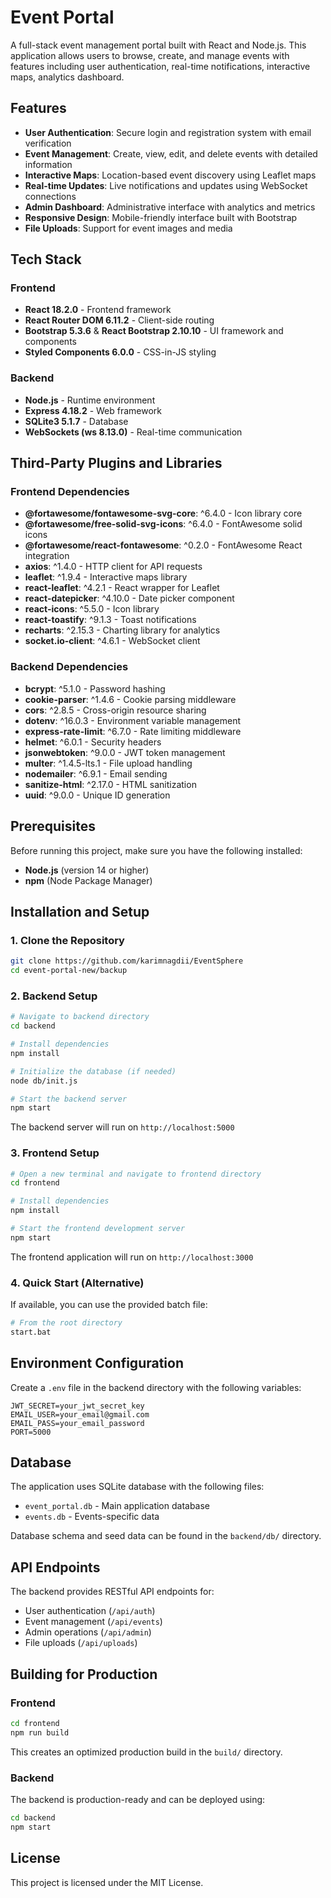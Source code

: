 # Event Portal

A full-stack event management portal built with React and Node.js. This application allows users to browse, create, and manage events with features including user authentication, real-time notifications, interactive maps, analytics dashboard.

## Features

- **User Authentication**: Secure login and registration system with email verification
- **Event Management**: Create, view, edit, and delete events with detailed information
- **Interactive Maps**: Location-based event discovery using Leaflet maps
- **Real-time Updates**: Live notifications and updates using WebSocket connections
- **Admin Dashboard**: Administrative interface with analytics and metrics
- **Responsive Design**: Mobile-friendly interface built with Bootstrap
- **File Uploads**: Support for event images and media

## Tech Stack

### Frontend
- **React 18.2.0** - Frontend framework
- **React Router DOM 6.11.2** - Client-side routing
- **Bootstrap 5.3.6** & **React Bootstrap 2.10.10** - UI framework and components
- **Styled Components 6.0.0** - CSS-in-JS styling

### Backend
- **Node.js** - Runtime environment
- **Express 4.18.2** - Web framework
- **SQLite3 5.1.7** - Database
- **WebSockets (ws 8.13.0)** - Real-time communication

## Third-Party Plugins and Libraries

### Frontend Dependencies
- **@fortawesome/fontawesome-svg-core**: ^6.4.0 - Icon library core
- **@fortawesome/free-solid-svg-icons**: ^6.4.0 - FontAwesome solid icons
- **@fortawesome/react-fontawesome**: ^0.2.0 - FontAwesome React integration
- **axios**: ^1.4.0 - HTTP client for API requests
- **leaflet**: ^1.9.4 - Interactive maps library
- **react-leaflet**: ^4.2.1 - React wrapper for Leaflet
- **react-datepicker**: ^4.10.0 - Date picker component
- **react-icons**: ^5.5.0 - Icon library
- **react-toastify**: ^9.1.3 - Toast notifications
- **recharts**: ^2.15.3 - Charting library for analytics
- **socket.io-client**: ^4.6.1 - WebSocket client

### Backend Dependencies
- **bcrypt**: ^5.1.0 - Password hashing
- **cookie-parser**: ^1.4.6 - Cookie parsing middleware
- **cors**: ^2.8.5 - Cross-origin resource sharing
- **dotenv**: ^16.0.3 - Environment variable management
- **express-rate-limit**: ^6.7.0 - Rate limiting middleware
- **helmet**: ^6.0.1 - Security headers
- **jsonwebtoken**: ^9.0.0 - JWT token management
- **multer**: ^1.4.5-lts.1 - File upload handling
- **nodemailer**: ^6.9.1 - Email sending
- **sanitize-html**: ^2.17.0 - HTML sanitization
- **uuid**: ^9.0.0 - Unique ID generation

## Prerequisites

Before running this project, make sure you have the following installed:
- **Node.js** (version 14 or higher)
- **npm** (Node Package Manager)

## Installation and Setup

### 1. Clone the Repository
```bash
git clone https://github.com/karimnagdii/EventSphere
cd event-portal-new/backup
```

### 2. Backend Setup
```bash
# Navigate to backend directory
cd backend

# Install dependencies
npm install

# Initialize the database (if needed)
node db/init.js

# Start the backend server
npm start
```
The backend server will run on `http://localhost:5000`

### 3. Frontend Setup
```bash
# Open a new terminal and navigate to frontend directory
cd frontend

# Install dependencies
npm install

# Start the frontend development server
npm start
```
The frontend application will run on `http://localhost:3000`

### 4. Quick Start (Alternative)
If available, you can use the provided batch file:
```bash
# From the root directory
start.bat
```

## Environment Configuration

Create a `.env` file in the backend directory with the following variables:
```env
JWT_SECRET=your_jwt_secret_key
EMAIL_USER=your_email@gmail.com
EMAIL_PASS=your_email_password
PORT=5000
```

## Database

The application uses SQLite database with the following files:
- `event_portal.db` - Main application database
- `events.db` - Events-specific data

Database schema and seed data can be found in the `backend/db/` directory.

## API Endpoints

The backend provides RESTful API endpoints for:
- User authentication (`/api/auth`)
- Event management (`/api/events`)
- Admin operations (`/api/admin`)
- File uploads (`/api/uploads`)

## Building for Production

### Frontend
```bash
cd frontend
npm run build
```
This creates an optimized production build in the `build/` directory.

### Backend
The backend is production-ready and can be deployed using:
```bash
cd backend
npm start
```


## License

This project is licensed under the MIT License.

